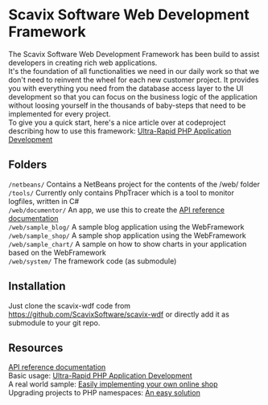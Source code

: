 Scavix Software Web Development Framework
=========================================

The Scavix Software Web Development Framework has been build to assist developers in creating rich web applications.      
It's the foundation of all functionalities we need in our daily work so that we don't need to reinvent the wheel for each new customer project. It provides you with everything you need from the database access layer to the UI development so that you can focus on the business logic of the application without loosing yourself in the thousands of baby-steps that need to be implemented for every project.        
To give you a quick start, here's a nice article over at codeproject describing how to use this framework: 
[Ultra-Rapid PHP Application Development](http://www.codeproject.com/Articles/553018/Ultra-Rapid-PHP-Application-Development)

Folders
-------
`/netbeans/` Contains a NetBeans project for the contents of the /web/ folder        
`/tools/` Currently only contains PhpTracer which is a tool to monitor logfiles, written in C#        
`/web/documentor/` An app, we use this to create the [API reference documentation](https://github.com/ScavixSoftware/WebFramework/wiki)        
`/web/sample_blog/` A sample blog application using the WebFramework    
`/web/sample_shop/` A sample shop application using the WebFramework    
`/web/sample_chart/` A sample on how to show charts in your application based on the WebFramework    
`/web/system/` The framework code (as submodule)        

Installation
------------
Just clone the scavix-wdf code from https://github.com/ScavixSoftware/scavix-wdf or directly add it as submodule to your git repo.

Resources
---------
[API reference documentation](https://github.com/ScavixSoftware/WebFramework/wiki)        
Basic usage: [Ultra-Rapid PHP Application Development](http://www.codeproject.com/Articles/553018/Ultra-Rapid-PHP-Application-Development)        
A real world sample: [Easily implementing your own online shop](http://www.codeproject.com/Articles/586703/Easily-implementing-your-own-online-shop)        
Upgrading projects to PHP namespaces: [An easy solution](http://www.codeproject.com/Articles/643091/Upgrading-projects-to-PHP-namespaces-An-easy-solut)        
